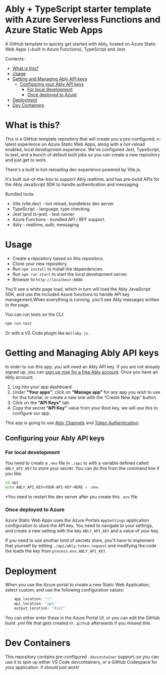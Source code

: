 # Ably + TypeScript starter template with Azure Serverless Functions and Azure Static Web Apps

A GitHub template to quickly get started with Ably, hosted on Azure Static Web Apps (+built in Azure Functions), TypeScript and Jest.

Contents:

- [What is this?](#what-is-this-)
- [Usage](#usage)
- [Getting and Managing Ably API keys](#getting-and-managing-ably-api-keys)
  * [Configuring your Ably API keys](#configuring-your-ably-api-keys)
    + [For local development](#for-local-development)
    + [Once deployed to Azure](#once-deployed-to-azure)
- [Deployment](#deployment)
- [Dev Containers](#dev-containers)

# What is this?

This is a GitHub template repository that will create you a pre-configured, v-latest experience on Azure Static Web Apps, along with a hot-reload enabled, local development experience. We've configured Jest, TypeScript, ts-jest, and a bunch of default built jobs so you can create a new repository and just get to work.

There's a built in hot-reloading dev experience powered by Vite.js.

It's built out-of-the-box to support Ably realtime, and has pre-build APIs for the Ably JavaScript SDK to handle authentication and messaging.

Bundled tools:

- Vite (vite.dev) - hot reload, bundleless dev server
- TypeScript - language, type checking
- Jest (and ts-jest) - test runner
- Azure Functions - bundled API / BFF support.
- Ably - realtime, auth, messaging

# Usage

- Create a repository based on this repository.
- Clone your new repository.
- Run `npm install` to install the dependencies.
- Run `npm run start` to start the local development server.
- Browser to `http://localhost:8080`

You'll see a white page load, which in turn will load the Ably JavaScript SDK, and use the included Azure functions to handle API key management.When everything is running, you'll see Ably messages written to the page.

You can run tests on the CLI:

```bash
npm run test
```

Or with a VS Code plugin like `Wallaby.js`.

# Getting and Managing Ably API keys

In order to run this app, you will need an Ably API key. If you are not already signed up, you can [sign up now for a free Ably account](https://www.ably.io/signup). Once you have an Ably account:

1. Log into your app dashboard.
2. Under **“Your apps”**, click on **“Manage app”** for any app you wish to use for this tutorial, or create a new one with the “Create New App” button.
3. Click on the **“API Keys”** tab.
4. Copy the secret **“API Key”** value from your Root key, we will use this to configure our app.

This app is going to use [Ably Channels](https://www.ably.io/channels) and [Token Authentication](https://www.ably.io/documentation/rest/authentication/#token-authentication).

## Configuring your Ably API keys

### For local development

You need to create a `.env` file in `./api` to with a variable defined called `ABLY_API_KEY` to store your secret.
You can do this from the command line if you like:

```bash
cd api
echo ABLY_API_KEY=YOUR-API-KEY-HERE > .env
```

\*You need to restart the dev server after you create this `.env` file.

### Once deployed to Azure

Azure Static Web Apps uses the Azure Portals `AppSettings` application configuration to store the API key.
You need to navigate to your settings, and create a new setting with the key `ABLY_API_KEY` and a value of your key.

If you need to use another kind of secrets store, you'll have to implement that yourself by editing `./api/ably-token-request` and modifying the code the loads the key from `process.env.ABLY_API_KEY`.

# Deployment

When you use the Azure portal to create a new Static Web Application, select custom, and use the following configuration values:

```javascript
    app_location: "/"
    api_location: "api"
    output_location: "dist"
```

You can either enter these in the Azure Portal UI, or you can edit the GitHub build .yml file that gets created in `.github` afterwards if you missed this.

# Dev Containers

This repository contains pre-configured `.devcontainer` support, so you can use it to spin up either VS Code devcontainers, or a GitHub Codespace for your application. It should just work!
